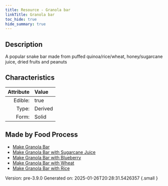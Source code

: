 ```yaml
---
title: Resource - Granola bar
linkTitle: Granola bar
toc_hide: true
hide_summary: true
---
```


## Description
A popular snake bar made from puffed quinoa/rice/wheat, honey/sugarcane juice, dried fruits and peanuts

## Characteristics

| Attribute      | Value |
|--------:|:------|
|Edible:|true|
|Type:|Derived|
|Form:|Solid|
 



## Made by Food Process

- [Make Granola Bar](/docs/definitions/food/make-granola-bar)
- [Make Granola Bar with Sugarcane Juice](/docs/definitions/food/make-granola-bar-with-sugarcane-juice)
- [Make Granola Bar with Blueberry](/docs/definitions/food/make-granola-bar-with-blueberry)
- [Make Granola Bar with Wheat](/docs/definitions/food/make-granola-bar-with-wheat)
- [Make Granola Bar with Rice](/docs/definitions/food/make-granola-bar-with-rice)

    

Version: pre-3.9.0 Generated on: 2025-01-26T20:28:31.5426357
{.small }
